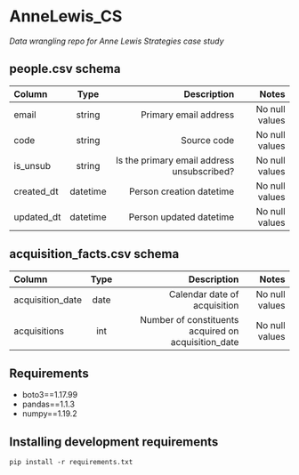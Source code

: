 # AnneLewis_CS
*Data wrangling repo for Anne Lewis Strategies case study*



## people.csv schema
| Column      | Type | Description     | Notes     |
| :---        |    :----:   |          ---: |          ---: |
| email       | string      | Primary email address   | No null values   | 
| code      | string       | Source code   | No null values   | 
| is_unsub      | string       | Is the primary email address unsubscribed?   | No null values   |
| created_dt      | datetime       | Person creation datetime   | No null values   |
| updated_dt      | datetime       | Person updated datetime   | No null values   |

## acquisition_facts.csv schema
| Column      | Type | Description     | Notes     |
| :---        |    :----:   |          ---: |          ---: |
| acquisition_date       | date      | Calendar date of acquisition   | No null values   | 
| acquisitions      | int       | Number of constituents acquired on acquisition_date   | No null values   | 


## Requirements
- boto3==1.17.99
- pandas==1.1.3
- numpy==1.19.2

## Installing development requirements
```
pip install -r requirements.txt
```
